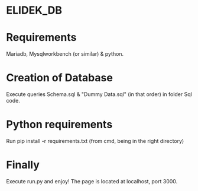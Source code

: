 # ELIDEK_DB

# Requirements
Mariadb, Mysqlworkbench (or similar) & python.

# Creation of Database
Execute queries Schema.sql & "Dummy Data.sql" (in that order) in folder Sql code.

# Python requirements
Run pip install -r requirements.txt (from cmd, being in the right directory)

# Finally
Execute run.py and enjoy!
The page is located at localhost, port 3000.
